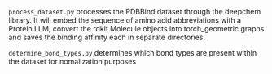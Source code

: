 ```process_dataset.py``` processes the PDBBind dataset through the deepchem library. It will embed the sequence of amino acid abbreviations with a Protein LLM, convert the rdkit Molecule objects into torch_geometric graphs and saves the binding affinity each in separate directories. 

```determine_bond_types.py``` determines which bond types are present within the dataset for nomalization purposes
